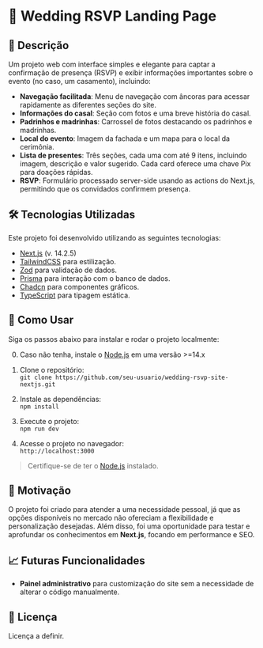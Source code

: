 # 🎉 Wedding RSVP Landing Page

## 📝 Descrição

Um projeto web com interface simples e elegante para captar a confirmação de presença (RSVP) e exibir informações importantes sobre o evento (no caso, um casamento), incluindo:

- **Navegação facilitada**: Menu de navegação com âncoras para acessar rapidamente as diferentes seções do site.
- **Informações do casal**: Seção com fotos e uma breve história do casal.
- **Padrinhos e madrinhas**: Carrossel de fotos destacando os padrinhos e madrinhas.
- **Local do evento**: Imagem da fachada e um mapa para o local da cerimônia.
- **Lista de presentes**: Três seções, cada uma com até 9 itens, incluindo imagem, descrição e valor sugerido. Cada card oferece uma chave Pix para doações rápidas.
- **RSVP**: Formulário processado server-side usando as actions do Next.js, permitindo que os convidados confirmem presença.


## 🛠️ Tecnologias Utilizadas

Este projeto foi desenvolvido utilizando as seguintes tecnologias:

- [Next.js](https://nextjs.org) (v. 14.2.5)
- [TailwindCSS](https://tailwindcss.com) para estilização.
- [Zod](https://zod.dev) para validação de dados.
- [Prisma](https://www.prisma.io) para interação com o banco de dados.
- [Chadcn](https://chadcn.dev) para componentes gráficos.
- [TypeScript](https://www.typescriptlang.org) para tipagem estática.

## 🚀 Como Usar

Siga os passos abaixo para instalar e rodar o projeto localmente:

0. Caso não tenha, instale o [Node.js](https://nodejs.org) em uma versão >=14.x

1. Clone o repositório:  
   `git clone https://github.com/seu-usuario/wedding-rsvp-site-nextjs.git`

2. Instale as dependências:  
   `npm install`

3. Execute o projeto:  
   `npm run dev`

4. Acesse o projeto no navegador:  
   `http://localhost:3000`  


> Certifique-se de ter o [Node.js](https://nodejs.org) instalado.

## 🎯 Motivação

O projeto foi criado para atender a uma necessidade pessoal, já que as opções disponíveis no mercado não ofereciam a flexibilidade e personalização desejadas. Além disso, foi uma oportunidade para testar e aprofundar os conhecimentos em **Next.js**, focando em performance e SEO. 

## 📈 Futuras Funcionalidades

- **Painel administrativo** para customização do site sem a necessidade de alterar o código manualmente.

## 📜 Licença

Licença a definir.